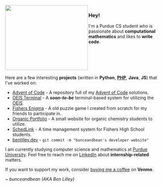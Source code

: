 <img align="left" src="https://64.media.tumblr.com/ce2fe785fbc4e35299a6e06dfdba4a69/tumblr_n62pyldqj91rt6u7do1_r1_500.gifv" width = "266" height = "210">

### Hey!

I'm a Purdue CS student who is passionate about **computational mathematics** and likes to **write code**.
<br>
<br>
<br>
<br>
<br>
<br>

Here are a few interesting **projects** (written in **Python**, **[PHP](https://www.youtube.com/watch?v=qvXKmffeMkU)**, **Java**, **JS**) that I've worked on:

- [Advent of Code](https://github.com/bunceandbean/advent-of-code) - A repository full of my [Advent of Code](https://adventofcode.com) solutions.
- [OEIS Terminal](https://github.com/bunceandbean/oeis-terminal) - A ***soon-to-be*** terminal-based system for utilizing the [OEIS](https://oeis.org).
- [Fishers Enigma](https://github.com/bunceandbean/FishersEnigma) - A old puzzle game I created from scratch for my friends to participate in.
- [Organic Portfolio](https://github.com/bunceandbean/organic-portfolio) - A small website for organic chemistry students to utilize.
- [SchedLink](https://schedlink.com/) - A time management system for Fishers High School students.
- [benlilley.dev](https://benlilley.dev/) - `git commit -m "bunceandbean's developer website"`

I am currently studying computer science and mathematics at [Purdue University](https://purdue.edu/).
 Feel free to reach me on [LinkedIn](https://www.linkedin.com/in/ben-lilley-) about **internship-related** matters.

If you want to support my work, consider [buying me a coffee](https://venmo.com/u/Ben-Lilley-4) on **Venmo**. 

~ _bunceandbean (AKA Ben Lilley)_

